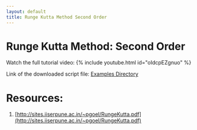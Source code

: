 ```yaml
---
layout: default
title: Runge Kutta Method Second Order
---
```


# Runge Kutta Method: Second Order
Watch the full tutorial video:
{% include youtube.html id="oIdcpEZgnuo" %}


Link of the downloaded script file: [Examples Directory](https://github.com/mohangiri1/Fortran/tree/main/examples)

# Resources:
1. [http://sites.iiserpune.ac.in/~pgoel/RungeKutta.pdf](http://sites.iiserpune.ac.in/~pgoel/RungeKutta.pdf)
